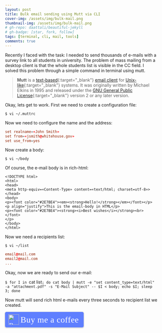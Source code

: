 ```yaml
---
layout: post
title: Bulk email sending using Mutt via CLI
cover-img: /assets/img/bulk-mail.png
thumbnail-img: /assets/img/bulk-mail.png
# gh-repo: daattali/beautiful-jekyll
# gh-badge: [star, fork, follow]
tags: [terminal, cli, mail, tools]
comments: true
---
```

Recently I faced with the task: I needed to send thousands of e-mails with a survey link to all students in university.
The problem of mass mailing from a desktop client is that the whole students list is visible in the CC field.
I solved this problem through a simple command in terminal using mutt.
>  **Mutt** is a [text-based](https://en.wikipedia.org/wiki/Text_user_interface){:target="_blank"} [email client](https://en.wikipedia.org/wiki/Email_client) for [Unix-like](https://en.wikipedia.org/wiki/Unix-like){:target="_blank"} systems. It was originally written by Michael Elkins in 1995 and released under the [GNU General Public License](https://en.wikipedia.org/wiki/GNU_General_Public_License){:target="_blank"} version 2 or any later version.

Okay, lets get to work. First we need to create a configuration file:

`$ vi ~/.muttrc`

Now we need to configure the name and the address:

```conf
set realname=«John Smith»
set from=«jsmith@whitehouse.gov» 
set use_from=yes
```

Now create a body:

`$ vi ~/body`

Of course, the e-mail body is in rich-html:

    <!DOCTYPE html>
    <html>
    <head>
    <meta http-equiv=«Content-Type» content=«text/html; charset=utf-8»> </head> 
    <body> 
    <p><font color="#2E7BE4"><em><strong>Hello!</strong></em></font></p> <p align="justify">This is the email-body in HTML</p>
    <p><font color="#2E7BE4"><strong><i>Best wishes</i></strong><br></font>
    </p>
    </body>
    </html>

Now we need a recipients list:

`$ vi ~/list`

```conf
email@mail.com
email2@mail.com
...
```

Okay, now we are ready to send our e-mail:

`$ for I in `cat list`; do cat body | mutt -e "set content_type=text/html" -a "attachment.pdf" -s "E-Mail Subject" -- $I < body; echo $I; sleep 3; done`

Now mutt will send rich html e-mails every three seconds to recipient list we created.

<style>.bmc-button img{height: 34px !important;width: 35px !important;margin-bottom: 1px !important;box-shadow: none !important;border: none !important;vertical-align: middle !important;}.bmc-button{padding: 7px 15px 7px 10px !important;line-height: 35px !important;height:51px !important;text-decoration: none !important;display:inline-flex !important;color:#ffffff !important;background-color:#5F7FFF !important;border-radius: 5px !important;border: 1px solid transparent !important;padding: 7px 15px 7px 10px !important;font-size: 22px !important;letter-spacing: 0.6px !important;box-shadow: 0px 1px 2px rgba(190, 190, 190, 0.5) !important;-webkit-box-shadow: 0px 1px 2px 2px rgba(190, 190, 190, 0.5) !important;margin: 0 auto !important;font-family:'Cookie', cursive !important;-webkit-box-sizing: border-box !important;box-sizing: border-box !important;}.bmc-button:hover, .bmc-button:active, .bmc-button:focus {-webkit-box-shadow: 0px 1px 2px 2px rgba(190, 190, 190, 0.5) !important;text-decoration: none !important;box-shadow: 0px 1px 2px 2px rgba(190, 190, 190, 0.5) !important;opacity: 0.85 !important;color:#ffffff !important;}</style><link href="https://fonts.googleapis.com/css?family=Cookie" rel="stylesheet"><a class="bmc-button" target="_blank" href="https://www.buymeacoffee.com/kip0d"><img src="https://cdn.buymeacoffee.com/buttons/bmc-new-btn-logo.svg" alt="Buy me a coffee"><span style="margin-left:5px;font-size:28px !important;">Buy me a coffee</span></a>
